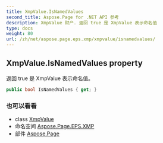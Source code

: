 ```yaml
---
title: XmpValue.IsNamedValues
second_title: Aspose.Page for .NET API 参考
description: XmpValue 财产. 返回 true 是 XmpValue 表示命名值
type: docs
weight: 80
url: /zh/net/aspose.page.eps.xmp/xmpvalue/isnamedvalues/
---
```

## XmpValue.IsNamedValues property

返回 true 是 XmpValue 表示命名值。

```csharp
public bool IsNamedValues { get; }
```

### 也可以看看

* class [XmpValue](../)
* 命名空间 [Aspose.Page.EPS.XMP](../../xmpvalue/)
* 部件 [Aspose.Page](../../../)


